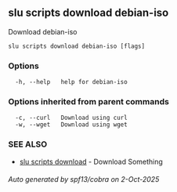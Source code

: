 ## slu scripts download debian-iso

Download debian-iso

```
slu scripts download debian-iso [flags]
```

### Options

```
  -h, --help   help for debian-iso
```

### Options inherited from parent commands

```
  -c, --curl   Download using curl
  -w, --wget   Download using wget
```

### SEE ALSO

* [slu scripts download](slu_scripts_download.md)	 - Download Something

###### Auto generated by spf13/cobra on 2-Oct-2025
